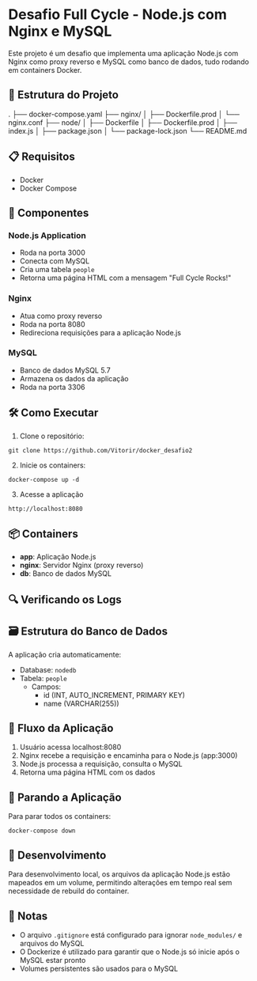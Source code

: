# Desafio Full Cycle - Node.js com Nginx e MySQL

Este projeto é um desafio que implementa uma aplicação Node.js com Nginx como proxy reverso e MySQL como banco de dados, tudo rodando em containers Docker.

## 🚀 Estrutura do Projeto

.
├── docker-compose.yaml
├── nginx/
│ ├── Dockerfile.prod
│ └── nginx.conf
├── node/
│ ├── Dockerfile
│ ├── Dockerfile.prod
│ ├── index.js
│ ├── package.json
│ └── package-lock.json
└── README.md


## 📋 Requisitos

- Docker
- Docker Compose

## 🔧 Componentes

### Node.js Application
- Roda na porta 3000
- Conecta com MySQL
- Cria uma tabela `people`
- Retorna uma página HTML com a mensagem "Full Cycle Rocks!"

### Nginx
- Atua como proxy reverso
- Roda na porta 8080
- Redireciona requisições para a aplicação Node.js

### MySQL
- Banco de dados MySQL 5.7
- Armazena os dados da aplicação
- Roda na porta 3306

## 🛠️ Como Executar

1. Clone o repositório:
```
git clone https://github.com/Vitorir/docker_desafio2
```

2. Inicie os containers:
```
docker-compose up -d
```

3. Acesse a aplicação
```
http://localhost:8080
```

## 📦 Containers

- **app**: Aplicação Node.js
- **nginx**: Servidor Nginx (proxy reverso)
- **db**: Banco de dados MySQL

## 🔍 Verificando os Logs




## 🗃️ Estrutura do Banco de Dados

A aplicação cria automaticamente:
- Database: `nodedb`
- Tabela: `people`
  - Campos:
    - id (INT, AUTO_INCREMENT, PRIMARY KEY)
    - name (VARCHAR(255))

## 🔀 Fluxo da Aplicação

1. Usuário acessa localhost:8080
2. Nginx recebe a requisição e encaminha para o Node.js (app:3000)
3. Node.js processa a requisição, consulta o MySQL
4. Retorna uma página HTML com os dados

## 🛑 Parando a Aplicação

Para parar todos os containers:
```
docker-compose down
```


## 🔨 Desenvolvimento

Para desenvolvimento local, os arquivos da aplicação Node.js estão mapeados em um volume, permitindo alterações em tempo real sem necessidade de rebuild do container.

## 📝 Notas

- O arquivo `.gitignore` está configurado para ignorar `node_modules/` e arquivos do MySQL
- O Dockerize é utilizado para garantir que o Node.js só inicie após o MySQL estar pronto
- Volumes persistentes são usados para o MySQL

